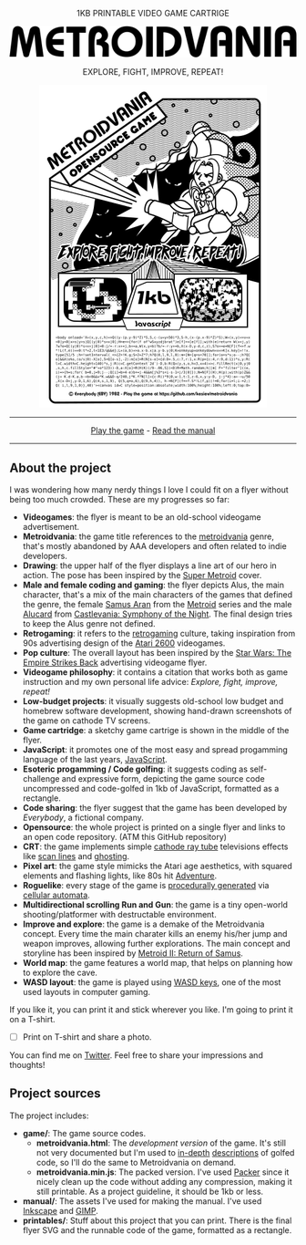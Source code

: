 <div align="center">
<p>1KB PRINTABLE VIDEO GAME CARTRIGE</p>
  <p><a href="https://www.kesiev.com/metroidvania/"><img src="../images/logo.png"></a></p>
  <p>EXPLORE, FIGHT, IMPROVE, REPEAT!</p>
  <p><a href=""><img src="../images/flyer-thumb.png"></a></p>
</div>

---

<div align="center">
    <a href="https://www.kesiev.com/metroidvania/">Play the game</a> - <a href="https://github.com/kesiev/metroidvania">Read the manual</a>
</div>

---

About the project
---
I was wondering how many nerdy things I love I could fit on a flyer without being too much crowded. These are my progresses so far:
  
  - **Videogames**: the flyer is meant to be an old-school videogame advertisement.
  - **Metroidvania**: the game title references to the [metroidvania](https://en.wikipedia.org/wiki/Metroidvania) genre, that's mostly abandoned by AAA developers and often related to indie developers.
  - **Drawing**: the upper half of the flyer displays a line art of our hero in action. The pose has been inspired by the [Super Metroid](https://en.wikipedia.org/wiki/Super_Metroid) cover.
  - **Male and female coding and gaming**: the flyer depicts Alus, the main character, that's a mix of the main characters of the games that defined the genre, the female [Samus Aran](https://en.wikipedia.org/wiki/Samus_Aran) from the [Metroid](https://en.wikipedia.org/wiki/Metroid) series and the male [Alucard](https://en.wikipedia.org/wiki/Alucard_(Castlevania)) from [Castlevania: Symphony of the Night](https://en.wikipedia.org/wiki/Castlevania:_Symphony_of_the_Night). The final design tries to keep the Alus genre not defined.
  - **Retrogaming**: it refers to the [retrogaming](https://en.wikipedia.org/wiki/Retrogaming) culture, taking inspiration from 90s advertising design of the [Atari 2600](https://en.wikipedia.org/wiki/Atari_2600) videogames.
  - **Pop culture**: The overall layout has been inspired by the [Star Wars: The Empire Strikes Back](http://www.atarimania.com/game-atari-2600-vcs-star-wars-the-empire-strikes-back_16249.html) advertising videogame flyer.
  - **Videogame philosophy**: it contains a citation that works both as game instruction and my own personal life advice: _Explore, fight, improve, repeat!_
  - **Low-budget projects**: it visually suggests old-school low budget and homebrew software development, showing hand-drawn screenshots of the game on cathode TV screens.
  - **Game cartridge**: a sketchy game cartrige is shown in the middle of the flyer.
  - **JavaScript**: it promotes one of the most easy and spread progamming language of the last years, [JavaScript](https://it.wikipedia.org/wiki/JavaScript).
  - **Esoteric progamming / Code golfing**: it suggests coding as self-challenge and expressive form, depicting the game source code uncompressed and code-golfed in 1kb of JavaScript, formatted as a rectangle.
  - **Code sharing**: the flyer suggest that the game has been developed by _Everybody_, a fictional company.
  - **Opensource**: the whole project is printed on a single flyer and links to an open code repository. (ATM this GitHub repository)
  - **CRT**: the game implements simple [cathode ray tube](https://en.wikipedia.org/wiki/Cathode_ray_tube) televisions effects like [scan lines](https://en.wikipedia.org/wiki/Scan_line) and [ghosting](https://en.wikipedia.org/wiki/Ghosting_(television)).
  - **Pixel art**: the game style mimicks the Atari age aesthetics, with squared elements and flashing lights, like 80s hit [Adventure](https://en.wikipedia.org/wiki/Adventure_(Atari_2600)).
  - **Roguelike**: every stage of the game is [procedurally generated](https://en.wikipedia.org/wiki/Procedural_generation) via [cellular automata](http://www.roguebasin.com/index.php?title=Cellular_Automata_Method_for_Generating_Random_Cave-Like_Levels).
  - **Multidirectional scrolling Run and Gun**: the game is a tiny open-world shooting/platformer with destructable environment.
  - **Improve and explore**: the game is a demake of the Metroidvania concept. Every time the main charater kills an enemy his/her jump and weapon improves, allowing further explorations. The main concept and storyline has been inspired by [Metroid II: Return of Samus](https://en.wikipedia.org/wiki/Metroid_II:_Return_of_Samus).
  - **World map**: the game features a world map, that helps on planning how to explore the cave.
  - **WASD layout**: the game is played using [WASD keys](https://en.wikipedia.org/wiki/Arrow_keys#WASD_keys), one of the most used layouts in computer gaming.

If you like it, you can print it and stick wherever you like. I'm going to print it on a T-shirt.

- [ ] Print on T-shirt and share a photo.

You can find me on [Twitter](https://twitter.com/kesiev). Feel free to share your impressions and thoughts!

Project sources
---

The project includes:

  - **game/**: The game source codes.
    - **metroidvania.html**: The _development version_ of the game. It's still not very documented but I'm used to [in-depth](https://github.com/kesiev/TinyHAL/blob/master/tinyhal.js) [descriptions](https://github.com/kesiev/mmry/blob/master/mmry.js) of golfed code, so I'll do the same to Metroidvania on demand.
    - **metroidvania.min.js**: The packed version. I've used [Packer](http://dean.edwards.name/packer/) since it nicely clean up the code without adding any compression, making it still printable. As a project guideline, it should be 1kb or less.
  - **manual/**: The assets I've used for making the manual. I've used [Inkscape](https://inkscape.org/en/) and [GIMP](https://www.gimp.org/).
  - **printables/**: Stuff about this project that you can print. There is the final flyer SVG and the runnable code of the game, formatted as a rectangle.
